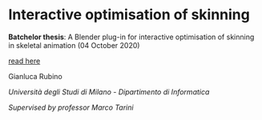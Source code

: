 # Interactive optimisation of skinning

**Batchelor thesis**: A Blender plug-in for interactive optimisation of skinning in skeletal animation (04 October 2020)

[read here](https://drive.google.com/file/d/16UQCq38s_jS0FGkbHphWBnC_CpxsP8rE/view?usp=sharing)

Gianluca Rubino

*Università degli Studi di Milano - Dipartimento di Informatica*

*Supervised by professor Marco Tarini*
